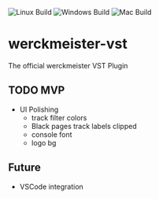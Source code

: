 ![Linux Build](https://github.com/werckme/werckmeister-vst/workflows/Linux%20Build/badge.svg)
![Windows Build](https://github.com/werckme/werckmeister-vst/workflows/Windows%20Build/badge.svg)
![Mac Build](https://github.com/werckme/werckmeister-vst/workflows/Mac%20Build/badge.svg)


# werckmeister-vst
The official werckmeister VST Plugin


## TODO MVP
* UI Polishing
    * track filter colors
    * Black pages track labels clipped
    * console font
    * logo bg

## Future
* VSCode integration
